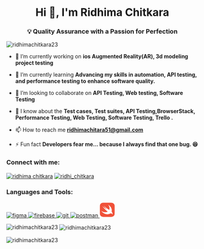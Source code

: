 <h1 align="center">Hi 👋, I'm Ridhima Chitkara</h1>
<h3 align="center">💡 Quality Assurance with a Passion for Perfection</h3>

<p align="left"> <img src="https://komarev.com/ghpvc/?username=ridhimachitkara23&label=Profile%20views&color=0e75b6&style=flat" alt="ridhimachitkara23" /> </p>

- 🔭 I’m currently working on **ios Augmented Reality(AR), 3d modeling project testing**

- 🌱 I’m currently learning **Advancing my skills in automation, API testing, and performance testing to enhance software quality.**

- 👯 I’m looking to collaborate on **API Testing, Web testing, Software Testing**

- 💬 I know about the **Test cases, Test suites, API Testing,BrowserStack, Performance Testing, Web Testing, Software Testing, Trello .**

- 📫 How to reach me **ridhimachitara51@gmail.com**

- ⚡ Fun fact **Developers fear me… because I always find that one bug. 😆**

<h3 align="left">Connect with me:</h3>
<p align="left">
<a href="https://linkedin.com/in/ridhima chitkara" target="blank"><img align="center" src="https://raw.githubusercontent.com/rahuldkjain/github-profile-readme-generator/master/src/images/icons/Social/linked-in-alt.svg" alt="ridhima chitkara" height="30" width="40" /></a>
<a href="https://instagram.com/ridhi_chitkara" target="blank"><img align="center" src="https://raw.githubusercontent.com/rahuldkjain/github-profile-readme-generator/master/src/images/icons/Social/instagram.svg" alt="ridhi_chitkara" height="30" width="40" /></a>
</p>

<h3 align="left">Languages and Tools:</h3>
<p align="left"> <a href="https://www.figma.com/" target="_blank" rel="noreferrer"> <img src="https://www.vectorlogo.zone/logos/figma/figma-icon.svg" alt="figma" width="40" height="40"/> </a> <a href="https://firebase.google.com/" target="_blank" rel="noreferrer"> <img src="https://www.vectorlogo.zone/logos/firebase/firebase-icon.svg" alt="firebase" width="40" height="40"/> </a> <a href="https://git-scm.com/" target="_blank" rel="noreferrer"> <img src="https://www.vectorlogo.zone/logos/git-scm/git-scm-icon.svg" alt="git" width="40" height="40"/> </a> <a href="https://postman.com" target="_blank" rel="noreferrer"> <img src="https://www.vectorlogo.zone/logos/getpostman/getpostman-icon.svg" alt="postman" width="40" height="40"/> </a> <a href="https://developer.apple.com/swift/" target="_blank" rel="noreferrer"> <img src="https://raw.githubusercontent.com/devicons/devicon/master/icons/swift/swift-original.svg" alt="swift" width="40" height="40"/> </a> </p>

<p><img align="left" src="https://github-readme-stats.vercel.app/api/top-langs?username=ridhimachitkara23&show_icons=true&locale=en&layout=compact" alt="ridhimachitkara23" /></p>

<p>&nbsp;<img align="center" src="https://github-readme-stats.vercel.app/api?username=ridhimachitkara23&show_icons=true&locale=en" alt="ridhimachitkara23" /></p>

<p><img align="center" src="https://github-readme-streak-stats.herokuapp.com/?user=ridhimachitkara23&" alt="ridhimachitkara23" /></p>

